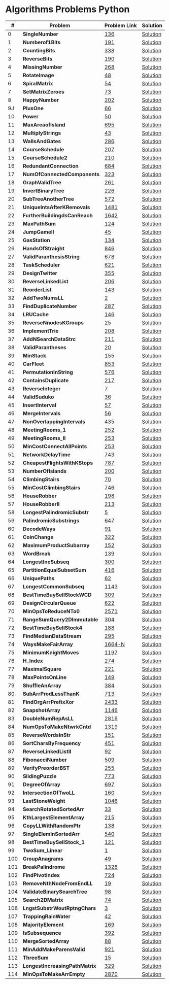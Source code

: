 # Algorithms Problems Python

| #   | Problem                               | Problem Link                                                                                | Solution                                                                                        |
| --- | ------------------------------------- | ------------------------------------------------------------------------------------------- | ----------------------------------------------------------------------------------------------- |
| 0   | <b>SingleNumber</b> <br>              | [136](https://leetcode.com/problems/single-number/)                                         | [Solution](https://github.com/kj-grogu/COEN-279-DAA/blob/main/src/SingleNumber.py)              |
| 1   | <b>Numberof1Bits</b> <br>             | [191](https://leetcode.com/problems/number-of-1-bits/)                                      | [Solution](https://github.com/kj-grogu/COEN-279-DAA/blob/main/src/Numberof1Bits.py)             |
| 2   | <b>CountingBits</b> <br>              | [338](https://leetcode.com/problems/number-of-1-bits/)                                      | [Solution](https://github.com/kj-grogu/COEN-279-DAA/blob/main/src/CountingBits.py)              |
| 3   | <b>ReverseBits</b> <br>               | [190](https://leetcode.com/problems/reverse-bits/)                                          | [Solution](https://github.com/kj-grogu/COEN-279-DAA/blob/main/src/ReverseBits.py)               |
| 4   | <b>MissingNumber</b> <br>             | [268](https://leetcode.com/problems/missing-number/)                                        | [Solution](https://github.com/kj-grogu/COEN-279-DAA/blob/main/src/MissingNumber.py)             |
| 5   | <b>RotateImage</b> <br>               | [48](https://leetcode.com/problems/rotate-image/)                                           | [Solution](https://github.com/kj-grogu/COEN-279-DAA/blob/main/src/RotateImage.py)               |
| 6   | <b>SpiralMatrix</b> <br>              | [54](https://leetcode.com/problems/spiral-matrix/)                                          | [Solution](https://github.com/kj-grogu/COEN-279-DAA/blob/main/src/SpiralMatrix.py)              |
| 7   | <b>SetMatrixZeroes</b> <br>           | [73](https://leetcode.com/problems/set-matrix-zeroes/)                                      | [Solution](https://github.com/kj-grogu/COEN-279-DAA/blob/main/src/SetMatrixZeroes.py)           |
| 8   | <b>HappyNumber</b> <br>               | [202](https://leetcode.com/problems/happy-number/)                                          | [Solution](https://github.com/kj-grogu/COEN-279-DAA/blob/main/src/HappyNumber.py)               |
| 9J  | <b>PlusOne</b> <br>                   | [66](https://leetcode.com/problems/plus-one/)                                               | [Solution](https://github.com/kj-grogu/COEN-279-DAA/blob/main/src/PlusOne.py)                   |
| 10  | <b>Power</b> <br>                     | [50](https://leetcode.com/problems/powx-n/)                                                 | [Solution](https://github.com/kj-grogu/COEN-279-DAA/blob/main/src/Power.py)                     |
| 11  | <b>MaxAreaofIsland</b> <br>           | [695](https://leetcode.com/problems/max-area-of-island/)                                    | [Solution](https://github.com/kj-grogu/COEN-279-DAA/blob/main/src/MaxAreaofIsland.py)           |
| 12  | <b>MultiplyStrings</b> <br>           | [43](https://leetcode.com/problems/multiply-strings/)                                       | [Solution](https://github.com/kj-grogu/COEN-279-DAA/blob/main/src/MultiplyStrings.py)           |
| 13  | <b>WallsAndGates</b> <br>             | [286](https://leetcode.com/problems/walls-and-gates/)                                       | [Solution](https://github.com/kj-grogu/COEN-279-DAA/blob/main/src/WallsAndGates.py)             |
| 14  | <b>CourseSchedule</b> <br>            | [207](https://leetcode.com/problems/course-schedule/)                                       | [Solution](https://github.com/kj-grogu/COEN-279-DAA/blob/main/src/CourseSchedule.py)            |
| 15  | <b>CourseSchedule2</b> <br>           | [210](https://leetcode.com/problems/course-schedule-ii/)                                    | [Solution](https://github.com/kj-grogu/COEN-279-DAA/blob/main/src/CourseSchedule2.py)           |
| 16  | <b>RedundantConnection</b> <br>       | [684](https://leetcode.com/problems/redundant-connection/)                                  | [Solution](https://github.com/kj-grogu/COEN-279-DAA/blob/main/src/RedundantConnection.py)       |
| 17  | <b>NumOfConnectedComponents</b> <br>  | [323](https://leetcode.com/problems/number-of-connected-components-in-an-undirected-graph/) | [Solution](https://github.com/kj-grogu/COEN-279-DAA/blob/main/src/NumOfConnectedComponents.py)  |
| 18  | <b>GraphValidTree</b> <br>            | [261](https://leetcode.com/problems/graph-valid-tree/)                                      | [Solution](https://github.com/kj-grogu/COEN-279-DAA/blob/main/src/GraphValidTree.py)            |
| 19  | <b>InvertBinaryTree</b> <br>          | [226](https://leetcode.com/problems/invert-binary-tree/)                                    | [Solution](https://github.com/kj-grogu/COEN-279-DAA/blob/main/src/InvertBinaryTree.py)          |
| 20  | <b>SubTreeAnotherTree</b> <br>        | [572](https://leetcode.com/problems/invert-binary-tree/)                                    | [Solution](https://github.com/kj-grogu/COEN-279-DAA/blob/main/src/SubtreeAnotherTree.py)        |
| 21  | <b>UniqueIntsAfterKRemovals</b> <br>  | [1481](https://leetcode.com/problems/least-number-of-unique-integers-after-k-removals/)     | [Solution](https://github.com/kj-grogu/COEN-279-DAA/blob/main/src/UniqueIntsAfterKRemovals.py)  |
| 22  | <b>FurtherBuildingdsCanReach</b> <br> | [1642](https://leetcode.com/problems/furthest-building-you-can-reach/)                      | [Solution](https://github.com/kj-grogu/COEN-279-DAA/blob/main/src/FurtherBuildingdsCanReach.py) |
| 23  | <b>MaxPathSum</b> <br>                | [124](https://leetcode.com/problems/binary-tree-maximum-path-sum/)                          | [Solution](https://github.com/kj-grogu/COEN-279-DAA/blob/main/src/MaxPathSum.py)                |
| 24  | <b>JumpGameII</b> <br>                | [45](https://leetcode.com/problems/jump-game-ii/)                                           | [Solution](https://github.com/kj-grogu/COEN-279-DAA/blob/main/src/JumpGameII.py)                |
| 25  | <b>GasStation</b> <br>                | [134](https://leetcode.com/problems/gas-station/)                                           | [Solution](https://github.com/kj-grogu/COEN-279-DAA/blob/main/src/GasStation.py)                |
| 26  | <b>HandsOfStraight</b> <br>           | [846](https://leetcode.com/problems/hand-of-straights/)                                     | [Solution](https://github.com/kj-grogu/COEN-279-DAA/blob/main/src/HandsOfStraight.py)           |
| 27  | <b>ValidParanthesisString</b> <br>    | [678](https://leetcode.com/problems/valid-parenthesis-string/)                              | [Solution](https://github.com/kj-grogu/COEN-279-DAA/blob/main/src/ValidParanthesisString.py)    |
| 28  | <b>TaskScheduler</b> <br>             | [621](https://leetcode.com/problems/task-scheduler/)                                        | [Solution](https://github.com/kj-grogu/COEN-279-DAA/blob/main/src/TaskScheduler.py)             |
| 29  | <b>DesignTwitter</b> <br>             | [355](https://leetcode.com/problems/design-twitter/)                                        | [Solution](https://github.com/kj-grogu/COEN-279-DAA/blob/main/src/DesignTwitter.py)             |
| 30  | <b>ReverseLinkedList</b> <br>         | [206](https://leetcode.com/problems/reverse-linked-list/)                                   | [Solution](https://github.com/kj-grogu/COEN-279-DAA/blob/main/src/ReverseLinkedList.py)         |
| 31  | <b>ReorderList</b> <br>               | [143](https://leetcode.com/problems/reorder-list/)                                          | [Solution](https://github.com/kj-grogu/COEN-279-DAA/blob/main/src/ReorderList.py)               |
| 32  | <b>AddTwoNumsLL</b> <br>              | [2](https://leetcode.com/problems/add-two-numbers/reorder-list/)                            | [Solution](https://github.com/kj-grogu/COEN-279-DAA/blob/main/src/AddTwoNumsLL.py)              |
| 33  | <b>FindDuplicateNumber</b> <br>       | [287](https://leetcode.com/problems/find-the-duplicate-number/)                             | [Solution](https://github.com/kj-grogu/COEN-279-DAA/blob/main/src/FindDuplicateNumber.py)       |
| 34  | <b>LRUCache</b> <br>                  | [146](https://leetcode.com/problems/lru-cache/)                                             | [Solution](https://github.com/kj-grogu/COEN-279-DAA/blob/main/src/LRUCache.py)                  |
| 35  | <b>ReverseNnodesKGroups</b> <br>      | [25](https://leetcode.com/problems/reverse-nodes-in-k-group/)                               | [Solution](https://github.com/kj-grogu/COEN-279-DAA/blob/main/src/ReverseNnodesKGroup.py)       |
| 36  | <b>ImplementTrie</b> <br>             | [208](https://leetcode.com/problems/implement-trie-prefix-tree/)                            | [Solution](https://github.com/kj-grogu/COEN-279-DAA/blob/main/src/ImplementTrie.py)             |
| 37  | <b>AddNSearchDataStrc</b> <br>        | [211](https://leetcode.com/problems/design-add-and-search-words-data-structure/)            | [Solution](https://github.com/kj-grogu/COEN-279-DAA/blob/main/src/AddNSearchDataStrc.py)        |
| 38  | <b>ValidParantheses</b> <br>          | [20](https://leetcode.com/problems/valid-parentheses/)                                      | [Solution](https://github.com/kj-grogu/COEN-279-DAA/blob/main/src/ValidParantheses.py)          |
| 39  | <b>MinStack</b> <br>                  | [155](https://leetcode.com/problems/min-stack/)                                             | [Solution](https://github.com/kj-grogu/COEN-279-DAA/blob/main/src/MinStack.py)                  |
| 40  | <b>CarFleet</b> <br>                  | [853](https://leetcode.com/problems/car-fleet/)                                             | [Solution](https://github.com/kj-grogu/COEN-279-DAA/blob/main/src/CarFleet.py)                  |
| 41  | <b>PermutationInString</b> <br>       | [576](https://leetcode.com/problems/permutation-in-string/)                                 | [Solution](https://github.com/kj-grogu/COEN-279-DAA/blob/main/src/PermutationInString.py)       |
| 42  | <b>ContainsDuplicate</b> <br>         | [217](https://leetcode.com/problems/contains-duplicate/)                                    | [Solution](https://github.com/kj-grogu/COEN-279-DAA/blob/main/src/ContainsDuplicate.py)         |
| 43  | <b>ReverseInteger</b> <br>            | [7](https://leetcode.com/problems/reverse-integer/description/)                             | [Solution](https://github.com/kj-grogu/COEN-279-DAA/blob/main/src/ReverseInteger.py)            |
| 44  | <b>ValidSuduko</b> <br>               | [36](https://leetcode.com/problems/valid-sudoku/)                                           | [Solution](https://github.com/kj-grogu/COEN-279-DAA/blob/main/src/ValidSuduko.py)               |
| 45  | <b>InsertInterval</b> <br>            | [57](https://leetcode.com/problems/insert-interval/)                                        | [Solution](https://github.com/kj-grogu/COEN-279-DAA/blob/main/src/InsertInterval.py)            |
| 46  | <b>MergeIntervals</b> <br>            | [56](https://leetcode.com/problems/merge-intervals/)                                        | [Solution](https://github.com/kj-grogu/COEN-279-DAA/blob/main/src/MergeIntervals.py)            |
| 47  | <b>NonOverlappingIntervals</b> <br>   | [435](https://leetcode.com/problems/non-overlapping-intervals/)                             | [Solution](https://github.com/kj-grogu/COEN-279-DAA/blob/main/src/NonOverlappingIntervals.py)   |
| 48  | <b>MeetingRooms_1</b> <br>            | [252](https://leetcode.com/problems/meeting-rooms/)                                         | [Solution](https://github.com/kj-grogu/COEN-279-DAA/blob/main/src/MeetingRooms_1.py)            |
| 49  | <b>MeetingRooms_II</b> <br>           | [253](https://leetcode.com/problems/meeting-rooms-ii/)                                      | [Solution](https://github.com/kj-grogu/COEN-279-DAA/blob/main/src/MeetingRooms_II.py)           |
| 50  | <b>MinCostConnectAllPoints</b> <br>   | [253](https://leetcode.com/problems/min-cost-to-connect-all-points/)                        | [Solution](https://github.com/kj-grogu/COEN-279-DAA/blob/main/src/MinCostConnectAllPoints.py)   |
| 51  | <b>NetworkDelayTime</b> <br>          | [743](https://leetcode.com/problems/network-delay-time/)                                    | [Solution](https://github.com/kj-grogu/COEN-279-DAA/blob/main/src/NetworkDelayTime.py)          |
| 52  | <b>CheapestFlightsWithKStops</b> <br> | [787](https://leetcode.com/problems/cheapest-flights-within-k-stops/)                       | [Solution](https://github.com/kj-grogu/COEN-279-DAA/blob/main/src/CheapestFlightsWithKStops.py) |
| 53  | <b>NumberOfIslands</b> <br>           | [200](https://leetcode.com/problems/number-of-islands/)                                     | [Solution](https://github.com/kj-grogu/COEN-279-DAA/blob/main/src/NumberOfIslands.py)           |
| 54  | <b>ClimbingStairs</b> <br>            | [70](https://leetcode.com/problems/climbing-stairs/)                                        | [Solution](https://github.com/kj-grogu/COEN-279-DAA/blob/main/src/ClimbingStairs.py)            |
| 55  | <b>MinCostClimbingStairs</b> <br>     | [746](https://leetcode.com/problems/min-cost-climbing-stairs/)                              | [Solution](https://github.com/kj-grogu/COEN-279-DAA/blob/main/src/MinCostClimbingStairs.py)     |
| 56  | <b>HouseRobber</b> <br>               | [198](https://leetcode.com/problems/house-robber/)                                          | [Solution](https://github.com/kj-grogu/COEN-279-DAA/blob/main/src/HouseRobber.py)               |
| 57  | <b>HouseRobberII</b> <br>             | [213](https://leetcode.com/problems/house-robber-ii/)                                       | [Solution](https://github.com/kj-grogu/COEN-279-DAA/blob/main/src/HouseRobberII.py)             |
| 58  | <b>LongestPalindromicSubstr</b> <br>  | [5](https://leetcode.com/problems/longest-palindromic-substring/)                           | [Solution](https://github.com/kj-grogu/COEN-279-DAA/blob/main/src/LongestPalindromicSubstr.py)  |
| 59  | <b>PalindromicSubstrings</b> <br>     | [647](https://leetcode.com/problems/palindromic-substrings/)                                | [Solution](https://github.com/kj-grogu/COEN-279-DAA/blob/main/src/PalindromicSubstrings.py)     |
| 60  | <b>DecodeWays</b> <br>                | [91](https://leetcode.com/problems/decode-ways/)                                            | [Solution](https://github.com/kj-grogu/COEN-279-DAA/blob/main/src/DecodeWays.py)                |
| 61  | <b>CoinChange</b> <br>                | [322](https://leetcode.com/problems/coin-change/)                                           | [Solution](https://github.com/kj-grogu/COEN-279-DAA/blob/main/src/CoinChange.py)                |
| 62  | <b>MaximumProductSubarray</b> <br>    | [152](https://leetcode.com/problems/maximum-product-subarray/)                              | [Solution](https://github.com/kj-grogu/COEN-279-DAA/blob/main/src/MaximumProductSubarray.py)    |
| 63  | <b>WordBreak</b> <br>                 | [139](https://leetcode.com/problems/word-break/)                                            | [Solution](https://github.com/kj-grogu/COEN-279-DAA/blob/main/src/WordBreak.py)                 |
| 64  | <b>LongestIncSubseq</b> <br>          | [300](https://leetcode.com/problems/longest-increasing-subsequence/)                        | [Solution](https://github.com/kj-grogu/COEN-279-DAA/blob/main/src/LongestIncSubseq.py)          |
| 65  | <b>PartitionEqualSubsetSum</b> <br>   | [416](https://leetcode.com/problems/partition-equal-subset-sum/)                            | [Solution](https://github.com/kj-grogu/COEN-279-DAA/blob/main/src/PartitionEqualSubsetSum.py)   |
| 66  | <b>UniquePaths</b> <br>               | [62](https://leetcode.com/problems/unique-paths/)                                           | [Solution](https://github.com/kj-grogu/COEN-279-DAA/blob/main/src/UniquePaths.py)               |
| 67  | <b>LongestCommonSubseq</b> <br>       | [1143](https://leetcode.com/problems/longest-common-subsequence/)                           | [Solution](https://github.com/kj-grogu/COEN-279-DAA/blob/main/src/LongestCommonSubseq.py)       |
| 68  | <b>BestTimeBuySellStockWCD</b> <br>   | [309](https://leetcode.com/problems/best-time-to-buy-and-sell-stock-with-cooldown/)         | [Solution](https://github.com/kj-grogu/COEN-279-DAA/blob/main/src/BestTimeBuySellStockWCD.py)   |
| 69  | <b>DesignCircularQueue</b> <br>       | [622](https://leetcode.com/problems/design-circular-queue/)                                 | [Solution](https://github.com/kj-grogu/COEN-279-DAA/blob/main/src/DesignCircularQueue.py)       |
| 70  | <b>MinOpsToReduceNTo0</b> <br>        | [2571](https://leetcode.com/problems/minimum-operations-to-reduce-an-integer-to-0/)         | [Solution](https://github.com/kj-grogu/COEN-279-DAA/blob/main/src/MinOpsToReduceNTo0.py)        |
| 71  | <b>RangeSumQuery2DImmutable</b> <br>  | [304](https://leetcode.com/problems/range-sum-query-2d-immutable/)                          | [Solution](https://github.com/kj-grogu/COEN-279-DAA/blob/main/src/RangeSumQuery2DImmutable.py)  |
| 72  | <b>BestTimeBuySellStock4</b> <br>     | [188](https://leetcode.com/problems/best-time-to-buy-and-sell-stock-iv/)                    | [Solution](https://github.com/kj-grogu/COEN-279-DAA/blob/main/src/BestTimeBuySellStock4.py)     |
| 73  | <b>FindMedianDataStream</b> <br>      | [295](https://leetcode.com/problems/find-median-from-data-stream/)                          | [Solution](https://github.com/kj-grogu/COEN-279-DAA/blob/main/src/FindMedianDataStream.py)      |
| 74  | <b>WaysMakeFairArray</b> <br>         | [1664-N](https://leetcode.com/problems/minimum-knight-moves/)                               | [Solution](https://github.com/kj-grogu/COEN-279-DAA/blob/main/src/WaysMakeFairArray.py)         |
| 75  | <b>MinimumKnightMoves</b> <br>        | [1197](https://leetcode.com/problems/ways-to-make-a-fair-array/)                            | [Solution](https://github.com/kj-grogu/COEN-279-DAA/blob/main/src/MinimumKnightMoves.py)        |
| 76  | <b>H_Index</b> <br>                   | [274](https://leetcode.com/problems/h-index/)                                               | [Solution](https://github.com/kj-grogu/COEN-279-DAA/blob/main/src/H_Index.py)                   |
| 77  | <b>MaximalSquare</b> <br>             | [221](https://leetcode.com/problems/maximal-square/)                                        | [Solution](https://github.com/kj-grogu/COEN-279-DAA/blob/main/src/MaximalSquare.py)             |
| 78  | <b>MaxPointsOnLine</b> <br>           | [149](https://leetcode.com/problems/max-points-on-a-line/)                                  | [Solution](https://github.com/kj-grogu/COEN-279-DAA/blob/main/src/MaxPointsOnLine.py)           |
| 79  | <b>ShuffleAnArray</b> <br>            | [384](https://leetcode.com/problems/shuffle-an-array/)                                      | [Solution](https://github.com/kj-grogu/COEN-279-DAA/blob/main/src/ShuffleAnArray.py)            |
| 80  | <b>SubArrProdLessThanK</b> <br>       | [713](https://leetcode.com/problems/subarray-product-less-than-k/)                          | [Solution](https://github.com/kj-grogu/COEN-279-DAA/blob/main/src/SubArrProdLessThanK.py)       |
| 81  | <b>FindOrgArrPrefixXor</b> <br>       | [2433](https://leetcode.com/problems/find-the-original-array-of-prefix-xor/)                | [Solution](https://github.com/kj-grogu/COEN-279-DAA/blob/main/src/FindOrgArrPrefixXor.py)       |
| 82  | <b>SnapshotArray</b> <br>             | [1146](https://leetcode.com/problems/snapshot-array/)                                       | [Solution](https://github.com/kj-grogu/COEN-279-DAA/blob/main/src/SnapshotArray.py)             |
| 83  | <b>DoubleNumRepAsLL</b> <br>          | [2816](https://leetcode.com/problems/double-a-number-represented-as-a-linked-list/)         | [Solution](https://github.com/kj-grogu/COEN-279-DAA/blob/main/src/DoubleNumRepAsLL.py)          |
| 84  | <b>NumOpsToMakeNtwrkCntd</b> <br>     | [1319](https://leetcode.com/problems/number-of-operations-to-make-network-connected/)       | [Solution](https://github.com/kj-grogu/COEN-279-DAA/blob/main/src/NumOpsToMakeNtwrkCntd.py)     |
| 85  | <b>ReverseWordsInStr</b> <br>         | [151](https://leetcode.com/problems/reverse-words-in-a-string/)                             | [Solution](https://github.com/kj-grogu/COEN-279-DAA/blob/main/src/ReverseWordsInStr.py)         |
| 86  | <b>SortCharsByFrequency</b> <br>      | [451](https://leetcode.com/problems/sort-characters-by-frequency/)                          | [Solution](https://github.com/kj-grogu/COEN-279-DAA/blob/main/src/SortCharsByFrequency.py)      |
| 87  | <b>ReverseLinkedListII</b> <br>       | [92](https://leetcode.com/problems/reverse-linked-list-ii/)                                 | [Solution](https://github.com/kj-grogu/COEN-279-DAA/blob/main/src/ReverseLinkedListII.py)       |
| 88  | <b>FibonacciNumber</b> <br>           | [509](https://leetcode.com/problems/fibonacci-number/description/)                          | [Solution](https://github.com/kj-grogu/COEN-279-DAA/blob/main/src/FibonacciNumber.py)           |
| 89  | <b>VerifyPreorderBST</b> <br>         | [255](https://leetcode.com/problems/verify-preorder-sequence-in-binary-search-tree/)        | [Solution](https://github.com/kj-grogu/COEN-279-DAA/blob/main/src/VerifyPreorderBST.py)         |
| 90  | <b>SlidingPuzzle</b> <br>             | [773](https://leetcode.com/problems/sliding-puzzle/)                                        | [Solution](https://github.com/kj-grogu/COEN-279-DAA/blob/main/src/SlidingPuzzle.py)             |
| 91  | <b>DegreeOfArray</b> <br>             | [697](https://leetcode.com/problems/degree-of-an-array/)                                    | [Solution](https://github.com/kj-grogu/COEN-279-DAA/blob/main/src/DegreeOfArray.py)             |
| 92  | <b>IntersectionOfTwoLL</b> <br>       | [160](https://leetcode.com/problems/intersection-of-two-linked-lists/)                      | [Solution](https://github.com/kj-grogu/COEN-279-DAA/blob/main/src/IntersectionOfTwoLL.py)       |
| 93  | <b>LastStoneWeight</b> <br>           | [1046](https://leetcode.com/problems/last-stone-weight/)                                    | [Solution](https://github.com/kj-grogu/COEN-279-DAA/blob/main/src/LastStoneWeight.py)           |
| 94  | <b>SearchRotatedSortedArr</b> <br>    | [33](https://leetcode.com/problems/search-in-rotated-sorted-array/)                         | [Solution](https://github.com/kj-grogu/COEN-279-DAA/blob/main/src/SearchRotatedSortedArr.py)    |
| 95  | <b>KthLargestElementArray</b> <br>    | [215](https://leetcode.com/problems/kth-largest-element-in-an-array/)                       | [Solution](https://github.com/kj-grogu/COEN-279-DAA/blob/main/src/KthLargestElementArray.py)    |
| 96  | <b>CopyLLWithRandomPtr</b> <br>       | [138](https://leetcode.com/problems/copy-list-with-random-pointer/)                         | [Solution](https://github.com/kj-grogu/COEN-279-DAA/blob/main/src/CopyLLWithRandomPtr.py)       |
| 97  | <b>SingleElemInSortedArr</b> <br>     | [540](https://leetcode.com/problems/single-element-in-a-sorted-array/)                      | [Solution](https://github.com/kj-grogu/COEN-279-DAA/blob/main/src/SingleElemInSortedArr.py)     |
| 98  | <b>BestTimeBuySellStock_1</b> <br>    | [121](https://leetcode.com/problems/best-time-to-buy-and-sell-stock/)                       | [Solution](https://github.com/kj-grogu/COEN-279-DAA/blob/main/src/BestTimeBuySellStock_1.py)    |
| 99  | <b>TwoSum_Linear</b> <br>             | [1](https://leetcode.com/problems/two-sum/)                                                 | [Solution](https://github.com/kj-grogu/COEN-279-DAA/blob/main/src/TwoSum_Linear.py)             |
| 100 | <b>GroupAnagrams</b> <br>             | [49](https://leetcode.com/problems/group-anagrams/)                                         | [Solution](https://github.com/kj-grogu/COEN-279-DAA/blob/main/src/GroupAnagrams.py)             |
| 101 | <b>BreakPalindrome</b> <br>           | [1328](https://leetcode.com/problems/break-a-palindrome/)                                   | [Solution](https://github.com/kj-grogu/COEN-279-DAA/blob/main/src/BreakPalindrome.py)           |
| 102 | <b>FindPivotIndex</b> <br>            | [724](https://leetcode.com/problems/find-pivot-index/)                                      | [Solution](https://github.com/kj-grogu/COEN-279-DAA/blob/main/src/FindPivotIndex.py)            |
| 103 | <b>RemoveNthNodeFromEndLL</b> <br>    | [19](https://leetcode.com/problems/remove-nth-node-from-end-of-list/)                       | [Solution](https://github.com/kj-grogu/COEN-279-DAA/blob/main/src/RemoveNthNodeFromEndLL.py)    |
| 104 | <b>ValidateBinarySearchTree</b> <br>  | [98](https://leetcode.com/problems/validate-binary-search-tree/)                            | [Solution](https://github.com/kj-grogu/COEN-279-DAA/blob/main/src/ValidateBinarySearchTree.py)  |
| 105 | <b>Search2DMatrix</b> <br>            | [74](https://leetcode.com/problems/search-a-2d-matrix/)                                     | [Solution](https://github.com/kj-grogu/COEN-279-DAA/blob/main/src/Search2DMatrix.py)            |
| 106 | <b>LngstSubstrWoutRptngChars</b> <br> | [3](https://leetcode.com/problems/longest-substring-without-repeating-characters/)          | [Solution](https://github.com/kj-grogu/COEN-279-DAA/blob/main/src/LngstSubstrWoutRptngChars.py) |
| 107 | <b>TrappingRainWater</b> <br>         | [42](https://leetcode.com/problems/trapping-rain-water/)                                    | [Solution](https://github.com/kj-grogu/COEN-279-DAA/blob/main/src/TrappingRainWater.py)         |
| 108 | <b>MajorityElement</b> <br>           | [169](https://leetcode.com/problems/majority-element/)                                      | [Solution](https://github.com/kj-grogu/COEN-279-DAA/blob/main/src/MajorityElement.py)           |
| 109 | <b>IsSubsequence</b> <br>             | [392](https://leetcode.com/problems/is-subsequence/)                                        | [Solution](https://github.com/kj-grogu/COEN-279-DAA/blob/main/src/IsSubsequence.py)             |
| 110 | <b>MergeSortedArray</b> <br>             | [88](https://leetcode.com/problems/merge-sorted-array/)                                        | [Solution](https://github.com/kj-grogu/COEN-279-DAA/blob/main/src/MergeSortedArray.py)             |
| 111 | <b>MinAddMakeParensValid</b> <br>             | [921](https://leetcode.com/problems/minimum-add-to-make-parentheses-valid/)                                        | [Solution](https://github.com/kj-grogu/COEN-279-DAA/blob/main/src/MinAddMakeParensValid.py)             |
| 112 | <b>ThreeSum</b> <br>             | [15](https://leetcode.com/problems/3sum/)                                        | [Solution](https://github.com/kj-grogu/COEN-279-DAA/blob/main/src/ThreeSum.py)             |
| 113 | <b>LongestIncreasingPathMatrix</b> <br>             | [329](https://leetcode.com/problems/longest-increasing-path-in-a-matrix/)                                        | [Solution](https://github.com/kj-grogu/COEN-279-DAA/blob/main/src/LongestIncreasingPathMatrix.py)             |
| 114 | <b>MinOpsToMakeArrEmpty</b> <br>             | [2870](https://leetcode.com/problems/minimum-number-of-operations-to-make-array-empty/)                                        | [Solution](https://github.com/kj-grogu/COEN-279-DAA/blob/main/src/MinOpsToMakeArrEmpty.py)             |